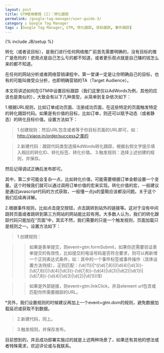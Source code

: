```yaml
---
layout: post
title: GTM使用教程（三）：转化跟踪
permalink: /google-tag-manager/user-guide-3/
category : Google Tag Manager
tags : [Google Tag Manager, GTM, 转化跟踪, 目标跟踪, 事件跟踪]
---
```

{% include JB/setup %}


转化（或者说目标），是我们进行任何网络推广前首先需要明确的，没有目标的推广是危险的！悲观点是自己怎么亏的都不知道，或者更乐观点就是自己赚的钱怎么来的都不知道。

在任何的网站分析或者网络营销课程中，第一堂课一定是让你明确自己的目标，也有的可能叫做受众分析，也即明确营销的TA（Target Audience）。

本文将讲述如何在GTM中设置目标跟踪（我们这里仅以AdWords为例，其他的应该也是类似的），大致会有以下几种类型，从简单到复杂依次如下：

1.根据URL规则，比如订单成功页面、注册成功页面，在这些特定的页面触发特定的转化跟踪代码。如果是有价值的目标，比如订单，则还可以赋予动态（或者静态）的转化目标价值。设置方法如下：

>1.创建规则：然后URL包含或者等于你目标页面的URL即可，如：http://xiaoq.in/order/success之类的

>2.新建代码：跟踪代码类型选择AdWords转化跟踪，根据右侧文字提示填入相应的转化ID、转化标签、转化价值。
>3.触发规则：选择上述创建的规则，并保存。

然后记得调试正确后发布即可。

其中，第二步可能会复杂一点，比如转化价值，可能需要根据订单金额设置一个变量。这个时候我们就可以通过调用订单价值的宏来实现。转化价值的宏，一般建议是通过javascript代码的方式获取，一般懂一点js的童鞋应该都没问题。关于这个我们后续再详解。

2.根据事件规则，比如点击提交按钮，点击跳转到站外的链接等。这对于没有中间跳转页面或者跳转到第三方网站的网站能比较有用。大多数人认为，我们的转化跟踪代码只能加在“页面”中，其实不然，我们需要的只是一个触发规则，页面加载只是规则之一。设置方法如下：

>1.创建规则：

>>如果是表单提交，则event=gtm.formSubmit，如果你还需要验证表单提交的有效性，比如提交的电话号码是否符合要求，则可以再新增一个正则表达式条件，如：其中的一个事件标签或事件操作（具体设置方法待续），正则匹配：(\d{11})|^((\d{7,8})|(\d{4}|\d{3})-(\d{7,8})|(\d{4}|\d{3})-(\d{7,8})-(\d{4}|\d{3}|\d{2}|\d{1})|(\d{7,8})-(\d{4}|\d{3}|\d{2}|\d{1}))$)

>>如果是外部链接，则event=gtm.linkClick，并且element url包含或匹配你所需要跟踪的URL。

*另外，我们设置规则的时候建议再加上一个event=gtm.dom的规则，避免数据加载延迟或获取不到数据。

>2.新建代码，同上。

>3.触发规则，并保存发布。


目前想到的，并且成功部署实施过的就是上述两种场景了，如果还有其他的想法或者特殊需求，欢迎评论或与我联系。
